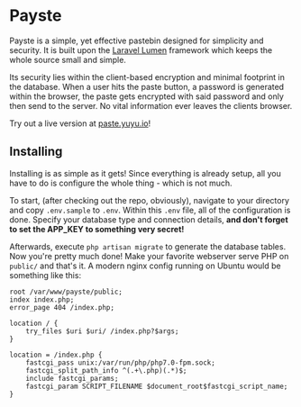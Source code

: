 # Payste
Payste is a simple, yet effective pastebin designed for simplicity and security. It is built upon the [Laravel Lumen](https://lumen.laravel.com/) framework which keeps the whole source small and simple.

Its security lies within the client-based encryption and minimal footprint in the database. When a user hits the paste button, a password is generated within the browser, the paste gets encrypted with said password and only then send to the server. No vital information ever leaves the clients browser.

Try out a live version at [paste.yuyu.io](https://paste.yuyu.io/)!

## Installing
Installing is as simple as it gets! Since everything is already setup, all you have to do is configure the whole thing - which is not much.

To start, (after checking out the repo, obviously), navigate to your directory and copy `.env.sample` to `.env`. Within this `.env` file, all of the configuration is done. Specify your database type and connection details, **and don't forget to set the APP_KEY to something very secret!**

Afterwards, execute `php artisan migrate` to generate the database tables. Now you're pretty much done! Make your favorite webserver serve PHP on `public/` and that's it. A modern nginx config running on Ubuntu would be something like this:
```
root /var/www/payste/public;
index index.php;
error_page 404 /index.php;

location / {
    try_files $uri $uri/ /index.php?$args;
}

location = /index.php {
    fastcgi_pass unix:/var/run/php/php7.0-fpm.sock;
    fastcgi_split_path_info ^(.+\.php)(.*)$;
    include fastcgi_params;
    fastcgi_param SCRIPT_FILENAME $document_root$fastcgi_script_name;
}
```
